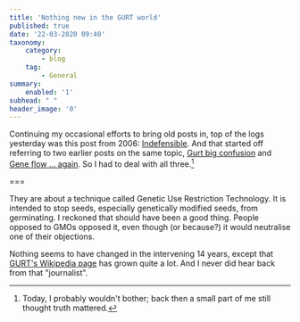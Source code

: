 ```yaml
---
title: 'Nothing new in the GURT world'
published: true
date: '22-03-2020 09:40'
taxonomy:
    category:
        - blog
    tag:
        - General
summary:
    enabled: '1'
subhead: " "
header_image: '0'
--- 
```


Continuing my occasional efforts to bring old posts in, top of the logs yesterday was this post from 2006: [Indefensible](http://jeremycherfas.net/blog/indefensible/). And that started off referring to two earlier posts on the same topic, [Gurt big confusion](http://jeremycherfas.net/blog/gurt-big-confusion/) and [Gene flow ... again](http://jeremycherfas.net/blog/gene-flow-...-again/). So I had to deal with all three.[^1]

===

They are about a technique called Genetic Use Restriction Technology. It is intended to stop seeds, especially genetically modified seeds, from germinating. I reckoned that should have been a good thing. People opposed to GMOs opposed it, even though (or because?) it would neutralise one of their objections.

Nothing seems to have changed in the intervening 14 years, except that [GURT's Wikipedia page](https://en.wikipedia.org/wiki/Genetic_use_restriction_technology) has grown quite a lot. And I never did hear back from that "journalist".

[^1]: Today, I probably wouldn't bother; back then a small part of me still thought truth mattered.
